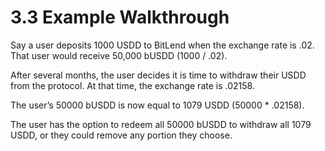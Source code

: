 # 3.3 Example Walkthrough

Say a user deposits 1000 USDD to BitLend when the exchange rate is .02. That user would receive 50,000 bUSDD (1000 / .02).

After several months, the user decides it is time to withdraw their USDD from the protocol. At that time, the exchange rate is .02158.

The user’s 50000 bUSDD is now equal to 1079 USDD (50000 \* .02158).

The user has the option to redeem all 50000 bUSDD to withdraw all 1079 USDD, or they could remove any portion they choose.
